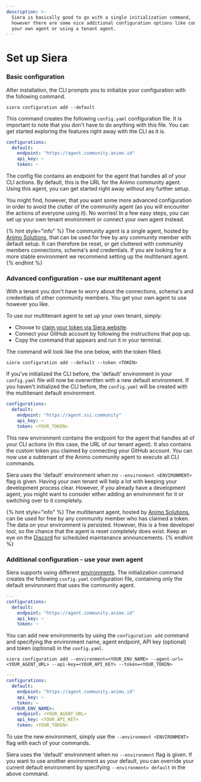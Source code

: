 ```yaml
---
description: >-
  Siera is basically good to go with a single initialization command,
  however there are some nice additional configuration options like connecting
  your own agent or using a tenant agent.
---
```


# Set up Siera

### Basic configuration

After installation, the CLI prompts you to initialize your configuration with the following command.

```
siera configuration add --default
```

This command creates the following `config.yaml` configuration file. It is important to note that you don't have to do anything with this file. You can get started exploring the features right away with the CLI as it is.

```yaml
configurations:
  default:
    endpoint: "https://agent.community.animo.id"
    api_key: ~
    token: ~
```

The config file contains an endpoint for the agent that handles all of your CLI actions. By default, this is the URL for the Animo community agent. Using this agent, you can get started right away without any further setup.

You might find, however, that you want some more advanced configuration in order to avoid the clutter of the community agent (as you will encounter the actions of everyone using it). No worries! In a few easy steps, you can set up your own tenant environment or connect your own agent instead.

{% hint style="info" %}
The community agent is a single agent, hosted by [Animo Solutions](https://animo.id), that can be used for free by any community member with default setup. It can therefore be reset, or get cluttered with community members connections, schema's and credentials. If you are looking for a more stable environment we recommend setting up the multitenant agent.
{% endhint %}

### Advanced configuration - use our multitenant agent

With a tenant you don't have to worry about the connections, schema's and credentials of other community members. You get your own agent to use however you like.

To use our multitenant agent to set up your own tenant, simply:

- Choose to [claim your token via Siera website](https://siera.animo.id).
- Connect your GitHub account by following the instructions that pop up.
- Copy the command that appears and run it in your terminal.

The command will look like the one below, with the token filled.&#x20;

```
siera configuration add --default --token <TOKEN>
```

If you've initialized the CLI before, the 'default' environment in your `config.yaml` file will now be overwritten with a new default environment. If you haven't initialized the CLI before, the `config.yaml` will be created with the multitenant default environment.

```yaml
configurations:
  default:
    endpoint: "https://agent.ssi.community"
    api_key: ~
    token: <YOUR_TOKEN>
```

This new environment contains the endpoint for the agent that handles all of your CLI actions (in this case, the URL of our tenant agent). It also contains the custom token you claimed by connecting your GitHub account. You can now use a subtenant of the Animo community agent to execute all CLI commands.

Siera uses the 'default' environment when no `--environment <ENVIRONMENT>` flag is given. Having your own tenant will help a lot with keeping your development process clear. However, if you already have a development agent, you might want to consider either adding an environment for it or switching over to it completely.

{% hint style="info" %}
The multitenant agent, hosted by [Animo Solutions](https://animo.id), can be used for free by any community member who has claimed a token. The data on your environment is persisted. However, this is a free developer tool, so the chance that the agent is reset completely does exist. Keep an eye on the [Discord](https://discord.gg/vXRVNh3DYD) for scheduled maintanance announcements.
{% endhint %}

### Additional configuration - use your own agent

Siera supports using different [environments](../features/environments.md). The initialization command creates the following `config.yaml` configuration file, containing only the default environment that uses the community agent.

```yaml
---
configurations:
  default:
    endpoint: "https://agent.community.animo.id"
    api_key: ~
    token: ~
```

You can add new environments by using the `configuration add` command and specifying the environment name, agent endpoint, API key (optional) and token (optional) in the `config.yaml`.

```
siera configuration add --environment=<YOUR_ENV_NAME> --agent-url=<YOUR_AGENT_URL> --api-key=<YOUR_API_KEY> --token=<YOUR_TOKEN>
```

```yaml
---
configurations:
  default:
    endpoint: "https://agent.community.animo.id"
    api_key: ~
    token: ~
  <YOUR_ENV_NAME>:
    endpoint: <YOUR_AGENT_URL>
    api_key: <YOUR_API_KEY>
    token: <YOUR_TOKEN>
```

To use the new environment, simply use the `--environment <ENVIRONMENT>` flag with each of your commands.

Siera uses the 'default' environment when no `--environment` flag is given. If you want to use another environment as your default, you can override your current default environment by specifying `--environment= default` in the above command.
